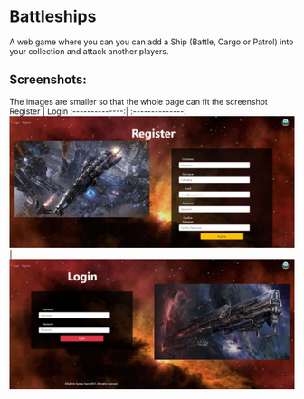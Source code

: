 # Battleships

A web game where you can you can add a Ship (Battle, Cargo or Patrol) into your collection and attack another players.

## Screenshots:

The images are smaller so that the whole page can fit the screenshot
Register | Login
:--------------:| :--------------:
![register](https://github.com/PepiZlatev/Battleships/blob/master/screenshots/register.png) | ![login](https://github.com/PepiZlatev/Battleships/blob/master/screenshots/login.png)
